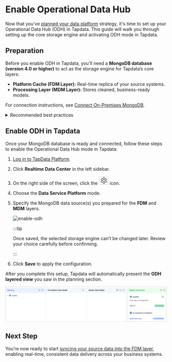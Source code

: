 # Enable Operational Data Hub

Now that you've [planned your data platform](plan-data-platform.md) strategy, it's time to set up your Operational Data Hub (ODH) in Tapdata. This guide will walk you through setting up the core storage engine and activating ODH mode in Tapdata.

## Preparation

Before you enable ODH in Tapdata, you’ll need a **MongoDB database (version 4.0 or higher)** to act as the storage engine for Tapdata’s core layers:

- **Platform Cache (FDM Layer):** Real-time replica of your source systems.
- **Processing Layer (MDM Layer):** Stores cleaned, business-ready models.

For connection instructions, see [Connect On-Premises MongoDB](../connectors/on-prem-databases/mongodb.md).

<details><summary>Recommended best practices</summary>
  At the top of the page, click on <b>click here to privede the connection information</b>, and fill in the MongoDB Atlas connection URL.

  - Choose either a **single database** for both layers or **dedicated databases** for better isolation and scaling.
- Deploy MongoDB as a **replica set** or **sharded cluster** to ensure high availability.
- Plan sufficient storage capacity and ensure an Oplog window of at least 14 days for reliable CDC.

</details>


## Enable ODH in Tapdata

Once your MongoDB database is ready and connected, follow these steps to enable the Operational Data Hub mode in Tapdata:

1. [Log in to TapData Platform](../user-guide/log-in.md).

2. Click **Realtime Data Center** in the left sidebar.

3. On the right side of the screen, click the ![settings_icon](../images/setting_icon.png) icon.

4. Choose the **Data Service Platform** mode.

5. Specify the MongoDB data source(s) you prepared for the **FDM** and **MDM** layers.

   ![enable-odh](/Users/walter/Desktop/images/enable-odh.png)

   :::tip

   Once saved, the selected storage engine can’t be changed later. Review your choice carefully before confirming.

   :::

6. Click **Save** to apply the configuration.

After you complete this setup, Tapdata will automatically present the **ODH layered view** you saw in the planning section.

![ODH Layer](../images/odh-layer.png)

## Next Step

You’re now ready to start [syncing your source data into the FDM layer](fdm-layer/replicate-data.md), enabling real-time, consistent data delivery across your business systems.